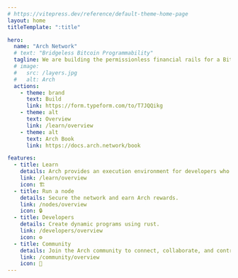 ```yaml
---
# https://vitepress.dev/reference/default-theme-home-page
layout: home
titleTemplate: ":title"

hero:
  name: "Arch Network"
  # text: "Bridgeless Bitcoin Programmability"
  tagline: We are building the permissionless financial rails for a Bitcoin-denominated world.
  # image:
  #   src: /layers.jpg
  #   alt: Arch
  actions:
    - theme: brand
      text: Build
      link: https://form.typeform.com/to/T7JQQikg
    - theme: alt
      text: Overview
      link: /learn/overview
    - theme: alt
      text: Arch Book
      link: https://docs.arch.network/book

features:
  - title: Learn
    details: Arch provides an execution environment for developers who want to extend Bitcoin's functionality further.
    link: /learn/overview
    icon: 🏗️
  - title: Run a node
    details: Secure the network and earn Arch rewards.
    link: /nodes/overview
    icon: 🔒
  - title: Developers
    details: Create dynamic programs using rust.
    link: /developers/overview
    icon: ⚙️
  - title: Community
    details: Join the Arch community to connect, collaborate, and contribute to the future of programmability on Bitcoin.
    link: /community/overview
    icon: 🏰
---
```

